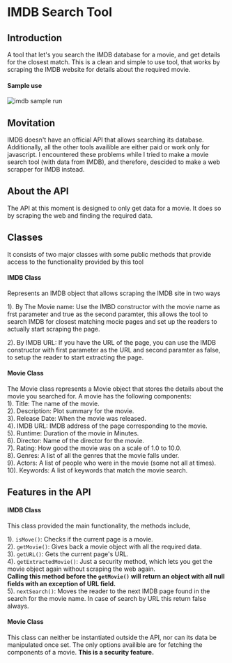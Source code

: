 # IMDB Search Tool

Introduction
------------

A tool that let's you search the IMDB database for a movie, and get details for the closest match. This is a clean and simple to use tool, that works by scraping the IMDB website for details about the required movie. 
#### Sample use
![imdb sample run](https://user-images.githubusercontent.com/19142014/27253149-98839b20-538c-11e7-961e-0c9c763452a2.png)

Movitation
----------
IMDB doesn't have an official API that allows searching its database. Additionally, all the other tools availible are either paid or work only for javascript. I encountered these problems while I tried to make a movie search tool (with data from IMDB), and therefore, descided to make a web scrapper for IMDB instead.

About the API
-------------

The API at this moment is designed to only get data for a movie. It does so by scraping the web and finding the required data.

## Classes
It consists of two major classes with some public methods that provide access to the functionality provided by this tool

#### IMDB Class
Represents an IMDB object that allows scraping the IMDB site in two ways

1). By The Movie name: Use the IMBD constructor with the movie name as frst parameter and true as the second paramter, this allows
the tool to search IMDB for closest matching mocie pages and set up the readers to actually start scraping the page.

2). By IMDB URL: If you have the URL of the page, you can use the IMDB constructor with first parameter as the URL and second paramter as false, to setup the reader to start extracting the page.

#### Movie Class
The Movie class represents a Movie object that stores the details about the movie you searched for. A movie has the following components:<br>
1). Title: The name of the movie.<br>
2). Description: Plot summary for the movie.<br>
3). Release Date: When the movie was released.<br>
4). IMDB URL: IMDB address of the page corresponding to the movie.<br>
5). Runtime: Duration of the movie in Minutes.<br>
6). Director: Name of the director for the movie.<br>
7). Rating: How good the movie was on a scale of 1.0 to 10.0.<br>
8). Genres: A list of all the genres that the movie falls under.<br>
9). Actors: A list of people who were in the movie (some not all at times).<br>
10). Keywords: A list of keywords that match the movie search. <br>


Features in the API
-------------------
#### IMDB Class
This class provided the main functionality, the methods include, 

1). `isMove()`: Checks if the current page is a movie. <br>
2). `getMovie()`: Gives back a movie object with all the required data.<br>
3). `getURL()`: Gets the current page's URL. <br>
4). `getExtractedMovie()`: Just a security method, which lets you get the movie object again without scraping the web again. <br>**Calling this method before the `getMovie()` will return an object with all null fields with an exception of URL field.** <br>
5). `nextSearch()`: Moves the reader to the next IMDB page found in the search for the movie name. In case of search by URL this return false always.


#### Movie Class
This class can neither be instantiated outside the API, nor can its data be manipulated once set. The only options availible are for fetching the components of a movie. **This is a security feature.**


